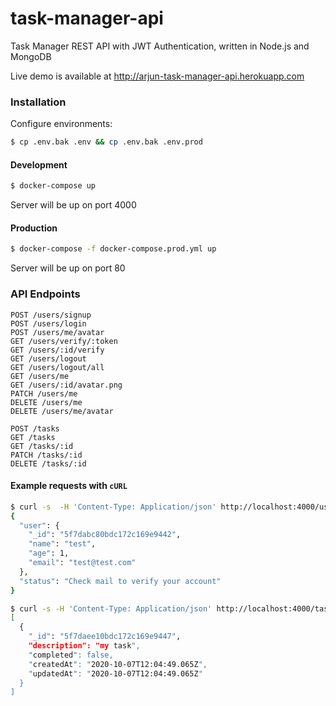 # task-manager-api
Task Manager REST API with JWT Authentication, written in Node.js and MongoDB

Live demo is available at http://arjun-task-manager-api.herokuapp.com

### Installation
Configure environments:
```bash
$ cp .env.bak .env && cp .env.bak .env.prod
```
#### Development
```bash
$ docker-compose up
```
Server will be up on port 4000
#### Production
```bash
$ docker-compose -f docker-compose.prod.yml up
```
Server will be up on port 80
### API Endpoints
```
POST /users/signup
POST /users/login
POST /users/me/avatar
GET /users/verify/:token
GET /users/:id/verify
GET /users/logout
GET /users/logout/all
GET /users/me
GET /users/:id/avatar.png
PATCH /users/me
DELETE /users/me
DELETE /users/me/avatar

POST /tasks
GET /tasks
GET /tasks/:id
PATCH /tasks/:id
DELETE /tasks/:id
```
#### Example requests with `cURL`
```bash
$ curl -s  -H 'Content-Type: Application/json' http://localhost:4000/users/signup -X POST -d '{"name":"test", "email":"test@test.com", "password": "testpass"}' | jq
{
  "user": {
    "_id": "5f7dabc80bdc172c169e9442",
    "name": "test",
    "age": 1,
    "email": "test@test.com"
  },
  "status": "Check mail to verify your account"
}
```
```bash
$ curl -s -H 'Content-Type: Application/json' http://localhost:4000/tasks -X GET -H 'Authorization: Bearer YOUR_JWT_TOKEN' | jq
[
  {
    "_id": "5f7daee10bdc172c169e9447",
    "description": "my task",
    "completed": false,
    "createdAt": "2020-10-07T12:04:49.065Z",
    "updatedAt": "2020-10-07T12:04:49.065Z"
  }
]
```

